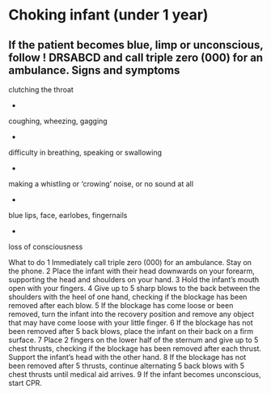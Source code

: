 ﻿# Choking infant (under 1 year) 
If the patient becomes blue, limp or unconscious, follow
! DRSABCD and call triple zero (000) for an ambulance. 
Signs and symptoms 
- 
clutching the throat 

- 
coughing, wheezing, gagging 

- 
difficulty in breathing, speaking or swallowing 

- 
making a whistling or ‘crowing’ noise, or no sound at all 

- 
blue lips, face, earlobes, fingernails 

- 
loss of consciousness 




What to do 
1 Immediately call triple zero (000) for an ambulance. Stay on the phone. 
2 Place the infant with their head downwards on your forearm, supporting the head and shoulders on your hand. 
3 Hold the infant’s mouth open with your fingers. 
4 Give up to 5 sharp blows to the back between the shoulders with the heel of one hand, checking if the blockage has been removed after each blow. 
5 If the blockage has come loose or been removed, turn the infant into the recovery position and remove any object that may have come loose with your little finger. 
6 If the blockage has not been removed after 5 back blows, place the infant on their back on a firm surface. 
7 Place 2 fingers on the lower half of the sternum and give up to 5 chest thrusts, checking if the blockage has been removed after each thrust. Support the infant’s head with the other hand. 
8 If the blockage has not been removed after 5 thrusts, continue alternating 5 back blows with 5 chest thrusts until medical aid arrives. 
9 If the infant becomes unconscious, start CPR. 



